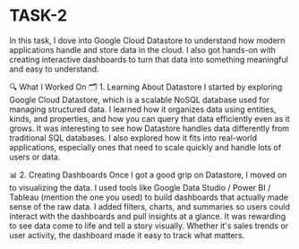 # TASK-2
In this task, I dove into Google Cloud Datastore to understand how modern applications handle and store data in the cloud. I also got hands-on with creating interactive dashboards to turn that data into something meaningful and easy to understand.

🔍 What I Worked On
🗂️ 1. Learning About Datastore
I started by exploring Google Cloud Datastore, which is a scalable NoSQL database used for managing structured data. I learned how it organizes data using entities, kinds, and properties, and how you can query that data efficiently even as it grows.
It was interesting to see how Datastore handles data differently from traditional SQL databases. I also explored how it fits into real-world applications, especially ones that need to scale quickly and handle lots of users or data.

📊 2. Creating Dashboards
Once I got a good grip on Datastore, I moved on to visualizing the data. I used tools like Google Data Studio / Power BI / Tableau (mention the one you used) to build dashboards that actually made sense of the raw data.
I added filters, charts, and summaries so users could interact with the dashboards and pull insights at a glance. It was rewarding to see data come to life and tell a story visually. Whether it's sales trends or user activity, the dashboard made it easy to track what matters.
